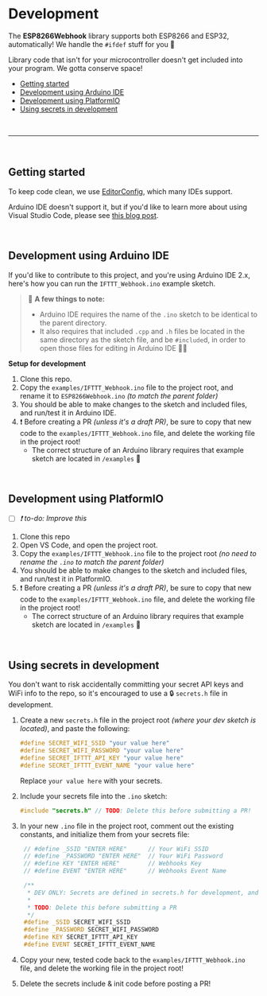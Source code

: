 # Development

The **ESP8266Webhook** library supports both ESP8266 and ESP32, automatically! We handle the `#ifdef` stuff for you 🙇

Library code that isn't for your microcontroller doesn't get included into your program. We gotta conserve space!

- [Getting started](#getting-started)
- [Development using Arduino IDE](#development-using-arduino-ide)
- [Development using PlatformIO](#development-using-platformio)
- [Using secrets in development](#using-secrets-in-development)

<br>

---

<br>

<a name="getting-started"/>

## Getting started

To keep code clean, we use [EditorConfig](https://editorconfig.org/), which many IDEs support.

Arduino IDE doesn't support it, but if you'd like to learn more about using Visual Studio Code, please see [this blog post]().

<br>

<a name="development-using-arduino-ide"/>

## Development using Arduino IDE

If you'd like to contribute to this project, and you're using Arduino IDE 2.x, here's how you can run the `IFTTT_Webhook.ino` example sketch.

> 📝 **A few things to note:**
>
> - Arduino IDE requires the name of the `.ino` sketch to be identical to the parent directory.
> - It also requires that included `.cpp` and `.h` files be located in the same directory as the sketch file, and be `#include`d, in order to open those files for editing in Arduino IDE 🤷‍♂️

**Setup for development**

1. Clone this repo.
2. Copy the `examples/IFTTT_Webhook.ino` file to the project root, and rename it to `ESP8266Webhook.ino` _(to match the parent folder)_
3. You should be able to make changes to the sketch and included files, and run/test it in Arduino IDE.
4. ❗️ Before creating a PR _(unless it's a draft PR)_, be sure to copy that new code to the `examples/IFTTT_Webhook.ino` file, and delete the working file in the project root!
   - The correct structure of an Arduino library requires that example sketch are located in `/examples` 🤔

<br>

<a name="development-using-platformio"/>

## Development using PlatformIO

- [ ] _❗️ to-do: Improve this_

1. Clone this repo
2. Open VS Code, and open the project root.
3. Copy the `examples/IFTTT_Webhook.ino` file to the project root _(no need to rename the `.ino` to match the parent folder)_
4. You should be able to make changes to the sketch and included files, and run/test it in PlatformIO.
5. ❗️ Before creating a PR _(unless it's a draft PR)_, be sure to copy that new code to the `examples/IFTTT_Webhook.ino` file, and delete the working file in the project root!
   - The correct structure of an Arduino library requires that example sketch are located in `/examples` 🤔

<br>

<a name="using-secrets-in-development"/>

## Using secrets in development

You don't want to risk accidentally committing your secret API keys and WiFi info to the repo, so it's encouraged to use a 🔒 `secrets.h` file in development.

1. Create a new `secrets.h` file in the project root _(where your dev sketch is located)_, and paste the following:

   ```cpp
   #define SECRET_WIFI_SSID "your value here"
   #define SECRET_WIFI_PASSWORD "your value here"
   #define SECRET_IFTTT_API_KEY "your value here"
   #define SECRET_IFTTT_EVENT_NAME "your value here"
   ```

   Replace `your value here` with your secrets.

2. Include your secrets file into the `.ino` sketch:

   ```cpp
   #include "secrets.h" // TODO: Delete this before submitting a PR!
   ```

3. In your new `.ino` file in the project root, comment out the existing constants, and initialize them from your secrets file:

   ```cpp
    // #define _SSID "ENTER HERE"      // Your WiFi SSID
    // #define _PASSWORD "ENTER HERE"  // Your WiFi Password
    // #define KEY "ENTER HERE"        // Webhooks Key
    // #define EVENT "ENTER HERE"      // Webhooks Event Name

    /**
     * DEV ONLY: Secrets are defined in secrets.h for development, and are .gitignore'd
     *
     * TODO: Delete this before submitting a PR
     */
    #define _SSID SECRET_WIFI_SSID
    #define _PASSWORD SECRET_WIFI_PASSWORD
    #define KEY SECRET_IFTTT_API_KEY
    #define EVENT SECRET_IFTTT_EVENT_NAME
   ```

4. Copy your new, tested code back to the `examples/IFTTT_Webhook.ino` file, and delete the working file in the project root!
5. Delete the secrets include & init code before posting a PR!
